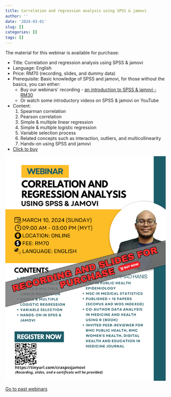 ```yaml
---
title: Correlation and regression analysis using SPSS & jamovi
author: ''
date: '2024-03-01'
slug: []
categories: []
tags: []
---
```

The material for this webinar is available for purchase:

- Title: Correlation and regression analysis using SPSS & jamovi
- Language: English
- Price: RM70 (recording, slides, and dummy data)
- Prerequisite: Basic knowledge of SPSS and jamovi, for those without the basics, you can either:
    - Buy our webinars' recording - [an introduction to SPSS & jamovi -  RM30](https://tinyurl.com/recordingintrospssjamovi)
    - Or watch some introductory videos on SPSS & jamovi on YouTube
- Content: 
    1. Spearman correlation
    2. Pearson correlation
    3. Simple & multiple linear regression
    4. Simple & multiple logistic regression
    5. Variable selection process
    6. Related concepts such as interaction, outliers, and multicollinearity
    7. Hands-on using SPSS and jamovi
- [Click to buy](https://forms.gle/QMhHr4TstocwU6m3A)

![](images/CRA_using_SPSS_jamovi_35percent.png)

[Go to past webinars](https://jomresearch.netlify.app/webinars/#past-webinars)